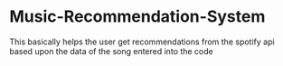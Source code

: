 # Music-Recommendation-System
This basically helps the user get recommendations from the spotify api based upon the data of the song entered into the code 
